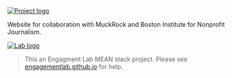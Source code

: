 [![Project logo](https://res.cloudinary.com/engagement-lab-home/image/upload/c_scale,f_auto,w_200/v1552333616/make-foia-work/logo.png "Make FOIA Work logo")](https://makefoia.work)

Website for collaboration with MuckRock and Boston Institute for Nonprofit Journalism.

[![Lab logo](https://res.cloudinary.com/engagement-lab-home/image/upload/f_auto,c_scale,w_100//logos/logo-bootstrapper.png "Engagement Lab logo")](http://elab.emerson.edu/)
> This an Engagment Lab MEAN stack project. Please see [engagementlab.github.io](https://engagementlab.github.io) for help.
